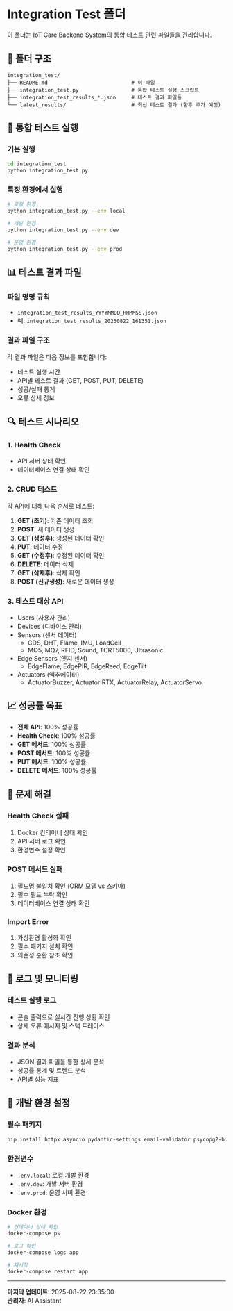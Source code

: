 # Integration Test 폴더

이 폴더는 IoT Care Backend System의 통합 테스트 관련 파일들을 관리합니다.

## 📁 폴더 구조

```
integration_test/
├── README.md                           # 이 파일
├── integration_test.py                 # 통합 테스트 실행 스크립트
├── integration_test_results_*.json     # 테스트 결과 파일들
└── latest_results/                     # 최신 테스트 결과 (향후 추가 예정)
```

## 🧪 통합 테스트 실행

### 기본 실행
```bash
cd integration_test
python integration_test.py
```

### 특정 환경에서 실행
```bash
# 로컬 환경
python integration_test.py --env local

# 개발 환경
python integration_test.py --env dev

# 운영 환경
python integration_test.py --env prod
```

## 📊 테스트 결과 파일

### 파일 명명 규칙
- `integration_test_results_YYYYMMDD_HHMMSS.json`
- 예: `integration_test_results_20250822_161351.json`

### 결과 파일 구조
각 결과 파일은 다음 정보를 포함합니다:
- 테스트 실행 시간
- API별 테스트 결과 (GET, POST, PUT, DELETE)
- 성공/실패 통계
- 오류 상세 정보

## 🔍 테스트 시나리오

### 1. Health Check
- API 서버 상태 확인
- 데이터베이스 연결 상태 확인

### 2. CRUD 테스트
각 API에 대해 다음 순서로 테스트:
1. **GET (초기)**: 기존 데이터 조회
2. **POST**: 새 데이터 생성
3. **GET (생성후)**: 생성된 데이터 확인
4. **PUT**: 데이터 수정
5. **GET (수정후)**: 수정된 데이터 확인
6. **DELETE**: 데이터 삭제
7. **GET (삭제후)**: 삭제 확인
8. **POST (신규생성)**: 새로운 데이터 생성

### 3. 테스트 대상 API
- Users (사용자 관리)
- Devices (디바이스 관리)
- Sensors (센서 데이터)
  - CDS, DHT, Flame, IMU, LoadCell
  - MQ5, MQ7, RFID, Sound, TCRT5000, Ultrasonic
- Edge Sensors (엣지 센서)
  - EdgeFlame, EdgePIR, EdgeReed, EdgeTilt
- Actuators (액추에이터)
  - ActuatorBuzzer, ActuatorIRTX, ActuatorRelay, ActuatorServo

## 📈 성공률 목표

- **전체 API**: 100% 성공률
- **Health Check**: 100% 성공률
- **GET 메서드**: 100% 성공률
- **POST 메서드**: 100% 성공률
- **PUT 메서드**: 100% 성공률
- **DELETE 메서드**: 100% 성공률

## 🚨 문제 해결

### Health Check 실패
1. Docker 컨테이너 상태 확인
2. API 서버 로그 확인
3. 환경변수 설정 확인

### POST 메서드 실패
1. 필드명 불일치 확인 (ORM 모델 vs 스키마)
2. 필수 필드 누락 확인
3. 데이터베이스 연결 상태 확인

### Import Error
1. 가상환경 활성화 확인
2. 필수 패키지 설치 확인
3. 의존성 순환 참조 확인

## 📝 로그 및 모니터링

### 테스트 실행 로그
- 콘솔 출력으로 실시간 진행 상황 확인
- 상세 오류 메시지 및 스택 트레이스

### 결과 분석
- JSON 결과 파일을 통한 상세 분석
- 성공률 통계 및 트렌드 분석
- API별 성능 지표

## 🔧 개발 환경 설정

### 필수 패키지
```bash
pip install httpx asyncio pydantic-settings email-validator psycopg2-binary redis
```

### 환경변수
- `.env.local`: 로컬 개발 환경
- `.env.dev`: 개발 서버 환경
- `.env.prod`: 운영 서버 환경

### Docker 환경
```bash
# 컨테이너 상태 확인
docker-compose ps

# 로그 확인
docker-compose logs app

# 재시작
docker-compose restart app
```

---

**마지막 업데이트**: 2025-08-22 23:35:00  
**관리자**: AI Assistant
